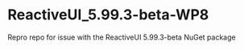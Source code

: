 ReactiveUI_5.99.3-beta-WP8
==========================

Repro repo for issue with the ReactiveUI 5.99.3-beta NuGet package
